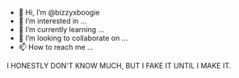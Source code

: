 - 👋 Hi, I’m @bizzyxboogie
- 👀 I’m interested in ...
- 🌱 I’m currently learning ...
- 💞️ I’m looking to collaborate on ...
- 📫 How to reach me ...

<!---
bizzyxboogie/bizzyxboogie is a ✨ special ✨ repository because its `README.md` (this file) appears on your GitHub profile.
You can click the Preview link to take a look at your changes.
--->

I HONESTLY DON'T KNOW MUCH, BUT I FAKE IT UNTIL I MAKE IT. 

